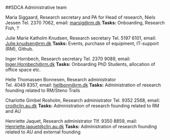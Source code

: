 ##SDCA Administrative team

Maria Siggaard, Research secretary and PA for Head of research, Niels Jessen
Tel. 2370 7062, email: marsig@rm.dk
**Tasks:** Onboarding, Research Fish, ?

Julie Marie Katholm Knudsen, Research secretary
Tel. 5197 6101, email: Julie.knudsen@rm.dk
**Tasks:** Events, purchase of equipment, IT-support (RM), Github.

Inger Hornbech, Research secretary
Tel. 2370 9089, email: Inger.Hornbech@rm.dk
**Tasks:** Onboarding PhD Students, allocation of office space etc.

Helle Thomassen Bonnesen, Research administrator  
Tel. 4049 8357, email: hellbonn@rm.dk
**Tasks:** Administration of research founding related to RM/Steno Trails

Charlotte Gimbel Rosholm, Research administrator
Tel. 9352 2568, email: cro@clin.au.dk
**Tasks:** Administration of research founding related to RM and AU

Henriette Jaquet, Research administrator
Tlf. 9350 8859, mail: Henriette.jaquet@clin.au.dk
**Tasks:** Administration of research founding related to AU and external founding
